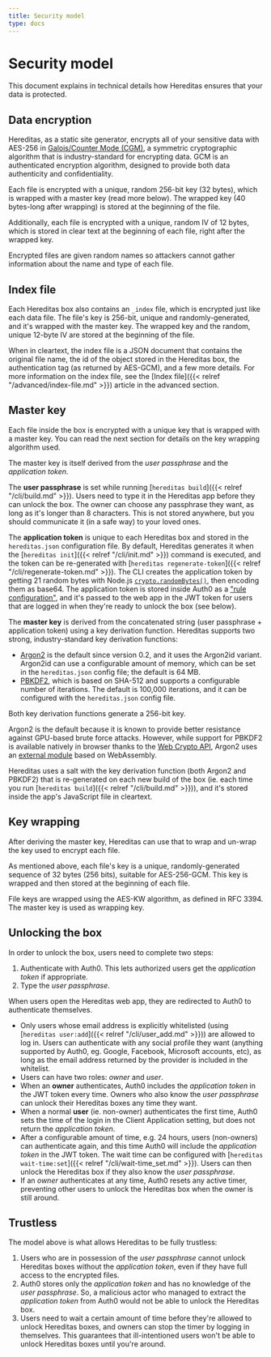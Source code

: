 ```yaml
---
title: Security model
type: docs
---
```


# Security model

This document explains in technical details how Hereditas ensures that your data is protected.

## Data encryption

Hereditas, as a static site generator, encrypts all of your sensitive data with AES-256 in [Galois/Counter Mode (CGM)](https://en.wikipedia.org/wiki/Galois/Counter_Mode), a symmetric cryptographic algorithm that is industry-standard for encrypting data. GCM is an authenticated encryption algorithm, designed to provide both data authenticity and confidentiality.

Each file is encrypted with a unique, random 256-bit key (32 bytes), which is wrapped with a master key (read more below). The wrapped key (40 bytes-long after wrapping) is stored at the beginning of the file.

Additionally, each file is encrypted with a unique, random IV of 12 bytes, which is stored in clear text at the beginning of each file, right after the wrapped key.

Encrypted files are given random names so attackers cannot gather information about the name and type of each file.

## Index file

Each Hereditas box also contains an `_index` file, which is encrypted just like each data file. The file's key is 256-bit, unique and randomly-generated, and it's wrapped with the master key. The wrapped key and the random, unique 12-byte IV are stored at the beginning of the file.

When in cleartext, the index file is a JSON document that contains the original file name, the id of the object stored in the Hereditas box, the authentication tag (as returned by AES-GCM), and a few more details. For more information on the index file, see the [Index file]({{< relref "/advanced/index-file.md" >}}) article in the advanced section.

## Master key

Each file inside the box is encrypted with a unique key that is wrapped with a master key. You can read the next section for details on the key wrapping algorithm used.

The master key is itself derived from the *user passphrase* and the *application token*.

The **user passphrase** is set while running [`hereditas build`]({{< relref "/cli/build.md" >}}). Users need to type it in the Hereditas app before they can unlock the box. The owner can choose any passphrase they want, as long as it's longer than 8 characters. This is not stored anywhere, but you should communicate it (in a safe way) to your loved ones.

The **application token** is unique to each Hereditas box and stored in the `hereditas.json` configuration file. By default, Hereditas generates it when the [`hereditas init`]({{< relref "/cli/init.md" >}}) command is executed, and the token can be re-generated with [`hereditas regenerate-token`]({{< relref "/cli/regenerate-token.md" >}}). The CLI creates the application token by getting 21 random bytes with Node.js [`crypto.randomBytes()`](https://nodejs.org/api/crypto.html#crypto_crypto_randombytes_size_callback), then encoding them as base64. The application token is stored inside Auth0 as a ["rule configuration"](https://auth0.com/docs/rules/guides/configuration), and it's passed to the web app in the JWT token for users that are logged in when they're ready to unlock the box (see below).

The **master key** is derived from the concatenated string (user passphrase + application token) using a key derivation function. Hereditas supports two strong, industry-standard key derivation functions:

- [Argon2](https://en.wikipedia.org/wiki/Argon2) is the default since version 0.2, and it uses the Argon2id variant. Argon2id can use a configurable amount of memory, which can be set in the `hereditas.json` config file; the default is 64 MB.
- [PBKDF2](https://en.wikipedia.org/wiki/PBKDF2), which is based on SHA-512 and supports a configurable number of iterations. The default is 100,000 iterations, and it can be configured with the `hereditas.json` config file.

Both key derivation functions generate a 256-bit key.

Argon2 is the default because it is known to provide better resistance against GPU-based brute force attacks. However, while support for PBKDF2 is available natively in browser thanks to the [Web Crypto API](https://developer.mozilla.org/en-US/docs/Web/API/Web_Crypto_API), Argon2 uses an [external module](https://github.com/antelle/argon2-browser) based on WebAssembly.

Hereditas uses a salt with the key derivation function (both Argon2 and PBKDF2) that is re-generated on each new build of the box (ie. each time you run [`hereditas build`]({{< relref "/cli/build.md" >}})), and it's stored inside the app's JavaScript file in cleartext.

## Key wrapping

After deriving the master key, Hereditas can use that to wrap and un-wrap the key used to encrypt each file.

As mentioned above, each file's key is a unique, randomly-generated sequence of 32 bytes (256 bits), suitable for AES-256-GCM. This key is wrapped and then stored at the beginning of each file.

File keys are wrapped using the AES-KW algorithm, as defined in RFC 3394. The master key is used as wrapping key.

## Unlocking the box

In order to unlock the box, users need to complete two steps:

1. Authenticate with Auth0. This lets authorized users get the *application token* if appropriate.
2. Type the *user passphrase*.

When users open the Hereditas web app, they are redirected to Auth0 to authenticate themselves.

- Only users whose email address is explicitly whitelisted (using [`hereditas user:add`]({{< relref "/cli/user_add.md" >}})) are allowed to log in. Users can authenticate with any social profile they want (anything supported by Auth0, eg. Google, Facebook, Microsoft accounts, etc), as long as the email address returned by the provider is included in the whitelist.
- Users can have two roles: *owner* and *user*.
- When an **owner** authenticates, Auth0 includes the *application token* in the JWT token every time. Owners who also know the *user passphrase* can unlock their Hereditas boxes any time they want.
- When a normal **user** (ie. non-owner) authenticates the first time, Auth0 sets the time of the login in the Client Application setting, but does not return the *application token*.
- After a configurable amount of time, e.g. 24 hours, users (non-owners) can authenticate again, and this time Auth0 will include the *application token* in the JWT token. The wait time can be configured with [`hereditas wait-time:set`]({{< relref "/cli/wait-time_set.md" >}}). Users can then unlock the Hereditas box if they also know the *user passphrase*.
- If an *owner* authenticates at any time, Auth0 resets any active timer, preventing other users to unlock the Hereditas box when the owner is still around.

## Trustless

The model above is what allows Hereditas to be fully trustless:

1. Users who are in possession of the *user passphrase* cannot unlock Hereditas boxes without the *application token*, even if they have full access to the encrypted files.
2. Auth0 stores only the *application token* and has no knowledge of the *user passphrase*. So, a malicious actor who managed to extract the *application token* from Auth0 would not be able to unlock the Hereditas box.
3. Users need to wait a certain amount of time before they're allowed to unlock Hereditas boxes, and owners can stop the timer by logging in themselves. This guarantees that ill-intentioned users won't be able to unlock Hereditas boxes until you're around.
